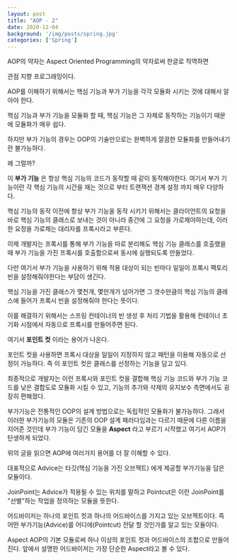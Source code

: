 ```yaml
---
layout: post
title: "AOP - 2"
date: 2020-12-04
background: '/img/posts/spring.jpg'
categories: ['Spring']
---
```


AOP의 약자는 Aspect Oriented Programming의 약자로써 한글로 직역하면

관점 지향 프로그래밍이다.


AOP를 이해하기 위해서는 핵심 기능과 부가 기능을 각각 모듈화 시키는 것에 대해서 알아야 한다.

핵심 기능과 부가 기능을 모듈화 할 때, 핵심 기능은 그 자체로 동작하는 기능이기 때문에 모듈화가 매우 쉽다.

하지만 부가 기능의 경우는 OOP의 기술만으로는 완벽하게 깔끔한 모듈화를 만들어내기란 불가능하다.

왜 그럴까? 

이 __부가 기능__ 은 항상 핵심 기능의 코드가 동작할 때 같이 동작해야한다. 여기서 부가 기능이란 각 핵심 기능의 시간을 재는 것으로 부터 트랜잭션 경계 설정 까지 매우 다양하다.

핵심 기능의 동작 이전에 항상 부가 기능을 동작 시키기 위해서는 클라이언트의 요청을 바로 핵심 기능의 클래스로 보내는 것이 아니라 중간에 그 요청을 가로채야하는데, 이러한 요청을 가로채는 대리자를 프록시라고 부른다.


이제 개발자는 프록시를 통해 부가 기능을 따로 분리해도 핵심 기능 클래스를 호출했을 때 부가 기능을 가진 프록시를 호출함으로써 동시에 실행되도록 만들었다.

다만 여기서 부가 기능을 사용하기 위해 적용 대상이 되는 빈마다 일일이 프록시 팩토리 빈을 설정해줘야한다는 부담이 생긴다.

핵심 기능을 가진 클래스가 몇천개, 몇만개가 넘어가면 그 갯수만큼의 핵심 기능의 클래스에 들어가 프록시 빈을 설정해줘야 한다는 뜻이다.


이를 해결하기 위해서는 스프링 컨테이너의 빈 생성 후 처리 기법을 활용해 컨테이너 초기화 시점에서 자동으로 프록시를 만들어주면 된다.


여기서 __포인트 컷__ 이라는 용어가 나온다.

포인트 컷을 사용하면 프록시 대상을 일일이 지정하지 않고 패턴을 이용해 자동으로 선정이 가능하다. 즉 이 포인트 컷은 클래스를 선정하는 기능을 담고 있다.

최종적으로 개발자는 이런 프록시와 포인트 컷을 결합해 핵심 기능 코드와 부가 기능 코드를 낮은 결합도로 모듈화 시킬 수 있고, 기능의 추가와 삭제의 유지보수 측면에서도 굉장히 편해졌다.



부가기능은 전통적인 OOP의 설계 방법으로는 독립적인 모듈화가 불가능하다. 그래서 이러한 부가기능의 모듈은 기존의 OOP 설계 패러다임과는 다르기 때문에 다른 이름을 지어준 것인데 부가 기능이 담긴 모듈을 __Aspect__ 라고 부르기 시작했고 여기서 AOP가 탄생하게 되었다.



위의 글을 읽으면 AOP에 여러가지 용어를 더 잘 이해할 수 있다.

대표적으로 Advice는 타깃(핵심 기능을 가진 오브젝트) 에게 제공할 부가기능을 담은 모듈이다.

JoinPoint는 Advice가 적용될 수 있는 위치를 말하고 Pointcut은 이런 JoinPoint를 "선별"하는 작업을 정의하는 모듈을 뜻한다.


어드바이저는 하나의 포인트 컷과 하나의 어드바이스를 가지고 있는 오브젝트이다. 즉 어떤 부가기능(Advice)를 어디에(Pointcut) 전달 할 것인가를 알고 있는 모듈이다.


Aspect AOP의 기본 모듈로써 하나 이상의 포인트 컷과 어드바이스의 조합으로 만들어진다. 앞에서 설명한 어드바이저는 가장 단순한 Aspect라고 볼 수 있다.

